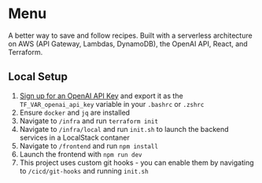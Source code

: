 # Menu

A better way to save and follow recipes. Built with a serverless architecture on AWS (API Gateway, Lambdas, DynamoDB), the OpenAI API, React, and Terraform.

## Local Setup

1. [Sign up for an OpenAI API Key](https://platform.openai.com/docs/quickstart/account-setup) and export it as the `TF_VAR_openai_api_key` variable in your `.bashrc` or `.zshrc`
2. Ensure `docker` and `jq` are installed
3. Navigate to `/infra` and run `terraform init`
4. Navigate to `/infra/local` and run `init.sh` to launch the backend services in a LocalStack contaner
5. Navigate to `/frontend` and run `npm install`
6. Launch the frontend with `npm run dev`
7. This project uses custom git hooks - you can enable them by navigating to `/cicd/git-hooks` and running `init.sh`
